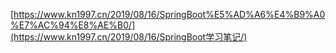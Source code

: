 [https://www.kn1997.cn/2019/08/16/SpringBoot%E5%AD%A6%E4%B9%A0%E7%AC%94%E8%AE%B0/](https://www.kn1997.cn/2019/08/16/SpringBoot学习笔记/)